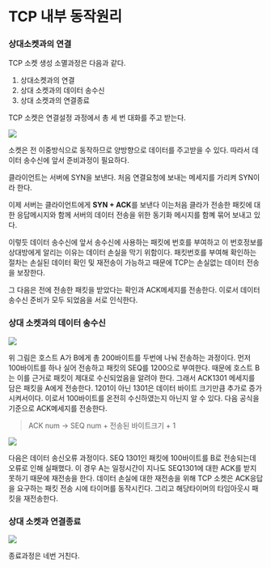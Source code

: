# TCP 내부 동작원리 

### 상대소켓과의 연결

TCP 소켓 생성 소멸과정은 다음과 같다.

1. 상대소켓과의 연결
2. 상대 소켓과의 데이터 송수신
3. 상대 소켓과의 연결종료

TCP 소켓은 연결설정 과정에서 총 세 번 대화를 주고 받는다. 

![](C:\Users\userpc\Desktop\3hand.PNG)

소켓은 전 이중방식으로 동작하므로 양방향으로 데이터를 주고받을 수 있다.
따라서 데이터 송수신에 앞서 준비과정이 필요하다. 

클라이언트는 서버에 SYN을 보낸다. 처음 연결요청에 보내는 메세지를 가리켜 SYN이라 한다.

이제 서버는 클라이언트에게 **SYN + ACK**를 보낸다 이는처음 클라가 전송한 패킷에 대한 응답메시지와 함께 서버의 데이터 전송을 위한 동기화 메시지를 함꼐 묶어 보내고 있다.

이렇듯 데이터 송수신에 앞서 송수신에 사용하는 패킷에 번호를 부여하고 이 번호정보를 상대방에게 알리는 이유는 데이터 손실을 막기 위함이다. 패킷번호를 부여해 확인하는 절차는 손실된 데이터 확인 및 재전송이 가능하고 때문에 TCP는 손실없는 데이터 전송을 보장한다. 

그 다음은 전에 전송한 패킷을 받았다는 확인과 ACK메세지를 전송한다. 이로서 데이터 송수신 준비가 모두 되었음을 서로 인식한다. 

### 상대 소켓과의 데이터 송수신

![](C:\Users\userpc\Desktop\cc.png)

위 그림은 호스트 A가 B에게 총 200바이트를 두번에 나눠 전송하는 과정이다. 먼저 100바이트를 하나 실어 전송하고 패킷의 SEQ를 1200으로 부여한다. 때문에 호스트 B는 이를 근거로 패킷이 제대로 수신되었음을 알려야 한다. 그래서 ACK1301 메세지를 담은 패킷을 A에게 전송한다.  1201이 아닌 1301은 데이터 바이트 크기만큼 추가로 증가시켜서이다. 이로서 100바이트를 온전히 수신하였는지 아닌지 알 수 있다. 다음 공식을 기준으로 ACK메세지를 전송한다.

> ACK num  ->  SEQ num + 전송된 바이트크기 + 1

![](C:\Users\userpc\Desktop\dd.png)

다음은 데이터 송신오류 과정이다. SEQ 1301인 패킷에 100바이트를 B로 전송되는데 오류로 인해 실패했다. 이 경우 A는 일정시간이 지나도 SEQ1301에 대한 ACK를 받지 못하기 때문에 재전송을 한다. 데이터 손실에 대한 재전송을 위해 TCP 소켓은 ACK응답을 요구하는 패킷 전송 시에 타이머를 동작시킨다. 그리고 해당타이머의 타임아웃시 패킷을 재전송한다. 

### 상대 소켓과 연결종료

![](C:\Users\userpc\Desktop\end.png)

종료과정은 네번 거친다. 